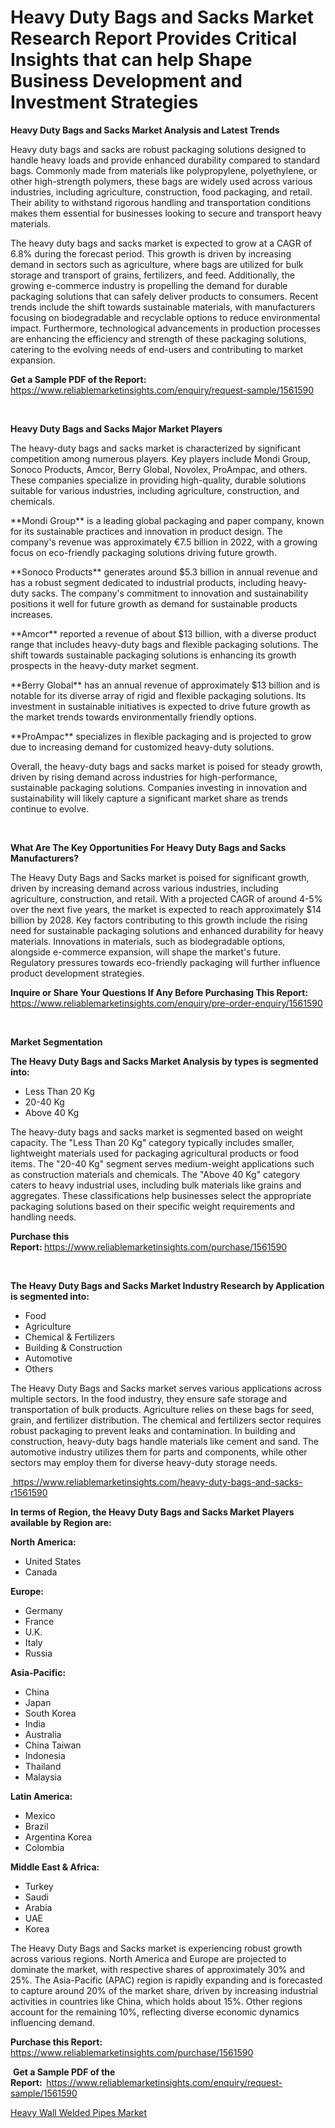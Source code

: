 <p><h1>Heavy Duty Bags and Sacks Market Research Report Provides Critical Insights that can help Shape Business Development and Investment Strategies</h1></p><p><strong>Heavy Duty Bags and Sacks Market Analysis and Latest Trends</strong></p>
<p><p>Heavy duty bags and sacks are robust packaging solutions designed to handle heavy loads and provide enhanced durability compared to standard bags. Commonly made from materials like polypropylene, polyethylene, or other high-strength polymers, these bags are widely used across various industries, including agriculture, construction, food packaging, and retail. Their ability to withstand rigorous handling and transportation conditions makes them essential for businesses looking to secure and transport heavy materials.</p><p>The heavy duty bags and sacks market is expected to grow at a CAGR of 6.8% during the forecast period. This growth is driven by increasing demand in sectors such as agriculture, where bags are utilized for bulk storage and transport of grains, fertilizers, and feed. Additionally, the growing e-commerce industry is propelling the demand for durable packaging solutions that can safely deliver products to consumers. Recent trends include the shift towards sustainable materials, with manufacturers focusing on biodegradable and recyclable options to reduce environmental impact. Furthermore, technological advancements in production processes are enhancing the efficiency and strength of these packaging solutions, catering to the evolving needs of end-users and contributing to market expansion.</p></p>
<p><strong>Get a Sample PDF of the Report:&nbsp;</strong> <a href="https://www.reliablemarketinsights.com/enquiry/request-sample/1561590?utm_campaign=1558&utm_medium=2&utm_source=Github&utm_content=ia&utm_term=02042025&utm_id=heavy-duty-bags-and-sacks">https://www.reliablemarketinsights.com/enquiry/request-sample/1561590</a></p>
<p>&nbsp;</p>
<p><strong>Heavy Duty Bags and Sacks Major Market Players</strong></p>
<p><p>The heavy-duty bags and sacks market is characterized by significant competition among numerous players. Key players include Mondi Group, Sonoco Products, Amcor, Berry Global, Novolex, ProAmpac, and others. These companies specialize in providing high-quality, durable solutions suitable for various industries, including agriculture, construction, and chemicals.</p><p>**Mondi Group** is a leading global packaging and paper company, known for its sustainable practices and innovation in product design. The company's revenue was approximately €7.5 billion in 2022, with a growing focus on eco-friendly packaging solutions driving future growth.</p><p>**Sonoco Products** generates around $5.3 billion in annual revenue and has a robust segment dedicated to industrial products, including heavy-duty sacks. The company's commitment to innovation and sustainability positions it well for future growth as demand for sustainable products increases.</p><p>**Amcor** reported a revenue of about $13 billion, with a diverse product range that includes heavy-duty bags and flexible packaging solutions. The shift towards sustainable packaging solutions is enhancing its growth prospects in the heavy-duty market segment.</p><p>**Berry Global** has an annual revenue of approximately $13 billion and is notable for its diverse array of rigid and flexible packaging solutions. Its investment in sustainable initiatives is expected to drive future growth as the market trends towards environmentally friendly options.</p><p>**ProAmpac** specializes in flexible packaging and is projected to grow due to increasing demand for customized heavy-duty solutions. </p><p>Overall, the heavy-duty bags and sacks market is poised for steady growth, driven by rising demand across industries for high-performance, sustainable packaging solutions. Companies investing in innovation and sustainability will likely capture a significant market share as trends continue to evolve.</p></p>
<p>&nbsp;</p>
<p><strong>What Are The Key Opportunities For Heavy Duty Bags and Sacks Manufacturers?</strong></p>
<p><p>The Heavy Duty Bags and Sacks market is poised for significant growth, driven by increasing demand across various industries, including agriculture, construction, and retail. With a projected CAGR of around 4-5% over the next five years, the market is expected to reach approximately $14 billion by 2028. Key factors contributing to this growth include the rising need for sustainable packaging solutions and enhanced durability for heavy materials. Innovations in materials, such as biodegradable options, alongside e-commerce expansion, will shape the market's future. Regulatory pressures towards eco-friendly packaging will further influence product development strategies.</p></p>
<p><strong>Inquire or Share Your Questions If Any Before Purchasing This Report:</strong> <a href="https://www.reliablemarketinsights.com/enquiry/pre-order-enquiry/1561590?utm_campaign=1558&utm_medium=2&utm_source=Github&utm_content=ia&utm_term=02042025&utm_id=heavy-duty-bags-and-sacks">https://www.reliablemarketinsights.com/enquiry/pre-order-enquiry/1561590</a></p>
<p>&nbsp;</p>
<p><strong>Market Segmentation</strong></p>
<p><strong>The Heavy Duty Bags and Sacks Market Analysis by types is segmented into:</strong></p>
<p><ul><li>Less Than 20 Kg</li><li>20-40 Kg</li><li>Above 40 Kg</li></ul></p>
<p><p>The heavy-duty bags and sacks market is segmented based on weight capacity. The "Less Than 20 Kg" category typically includes smaller, lightweight materials used for packaging agricultural products or food items. The "20-40 Kg" segment serves medium-weight applications such as construction materials and chemicals. The "Above 40 Kg" category caters to heavy industrial uses, including bulk materials like grains and aggregates. These classifications help businesses select the appropriate packaging solutions based on their specific weight requirements and handling needs.</p></p>
<p><strong>Purchase this Report:&nbsp;</strong><a href="https://www.reliablemarketinsights.com/purchase/1561590?utm_campaign=1558&utm_medium=2&utm_source=Github&utm_content=ia&utm_term=02042025&utm_id=heavy-duty-bags-and-sacks">https://www.reliablemarketinsights.com/purchase/1561590</a></p>
<p>&nbsp;</p>
<p><strong>The Heavy Duty Bags and Sacks Market Industry Research by Application is segmented into:</strong></p>
<p><ul><li>Food</li><li>Agriculture</li><li>Chemical & Fertilizers</li><li>Building & Construction</li><li>Automotive</li><li>Others</li></ul></p>
<p><p>The Heavy Duty Bags and Sacks market serves various applications across multiple sectors. In the food industry, they ensure safe storage and transportation of bulk products. Agriculture relies on these bags for seed, grain, and fertilizer distribution. The chemical and fertilizers sector requires robust packaging to prevent leaks and contamination. In building and construction, heavy-duty bags handle materials like cement and sand. The automotive industry utilizes them for parts and components, while other sectors may employ them for diverse heavy-duty storage needs.</p></p>
<p><a href="https://www.reliablemarketinsights.com/heavy-duty-bags-and-sacks-r1561590?utm_campaign=1558&utm_medium=2&utm_source=Github&utm_content=ia&utm_term=02042025&utm_id=heavy-duty-bags-and-sacks">&nbsp;https://www.reliablemarketinsights.com/heavy-duty-bags-and-sacks-r1561590</a></p>
<p><strong>In terms of Region, the Heavy Duty Bags and Sacks Market Players available by Region are:</strong></p>
<p>
    <p> <strong> North America: </strong>
        <ul>
            <li>United States</li>
            <li>Canada</li>
        </ul>
        </p> 
    <p> <strong> Europe: </strong>
        <ul>
            <li>Germany</li>
            <li>France</li>
            <li>U.K.</li>
            <li>Italy</li>
            <li>Russia</li>
        </ul>
        </p> 
    <p> <strong> Asia-Pacific: </strong>
        <ul>
            <li>China</li>
            <li>Japan</li>
            <li>South Korea</li>
            <li>India</li>
            <li>Australia</li>
            <li>China Taiwan</li>
            <li>Indonesia</li>
            <li>Thailand</li>
            <li>Malaysia</li>
        </ul>
        </p> 
    <p> <strong> Latin America: </strong>
        <ul>
            <li>Mexico</li>
            <li>Brazil</li>
            <li>Argentina Korea</li>
            <li>Colombia</li>
        </ul>
        </p> 
    <p> <strong> Middle East & Africa: </strong>
        <ul>
            <li>Turkey</li>
            <li>Saudi</li>
            <li>Arabia</li>
            <li>UAE</li>
            <li>Korea</li>
        </ul>
    </p>
    </p>
<p><p>The Heavy Duty Bags and Sacks market is experiencing robust growth across various regions. North America and Europe are projected to dominate the market, with respective shares of approximately 30% and 25%. The Asia-Pacific (APAC) region is rapidly expanding and is forecasted to capture around 20% of the market share, driven by increasing industrial activities in countries like China, which holds about 15%. Other regions account for the remaining 10%, reflecting diverse economic dynamics influencing demand.</p></p>
<p><strong>Purchase this Report: </strong><a href="https://www.reliablemarketinsights.com/purchase/1561590?utm_campaign=1558&utm_medium=2&utm_source=Github&utm_content=ia&utm_term=02042025&utm_id=heavy-duty-bags-and-sacks">https://www.reliablemarketinsights.com/purchase/1561590</a></p>
<p>&nbsp;<strong>Get a Sample PDF of the Report:&nbsp;&nbsp;</strong><a href="https://www.reliablemarketinsights.com/enquiry/request-sample/1561590?utm_campaign=1558&utm_medium=2&utm_source=Github&utm_content=ia&utm_term=02042025&utm_id=heavy-duty-bags-and-sacks">https://www.reliablemarketinsights.com/enquiry/request-sample/1561590</a></p>
<p><strong></strong></p>
<p><p><a href="https://github.com/kaidaloeckf7/Market-Research-Report-List-1/blob/main/heavy-wall-welded-pipes-market.md?utm_campaign=1558&utm_medium=2&utm_source=Github&utm_content=ia&utm_term=02042025&utm_id=heavy-duty-bags-and-sacks">Heavy Wall Welded Pipes Market</a></p></p>